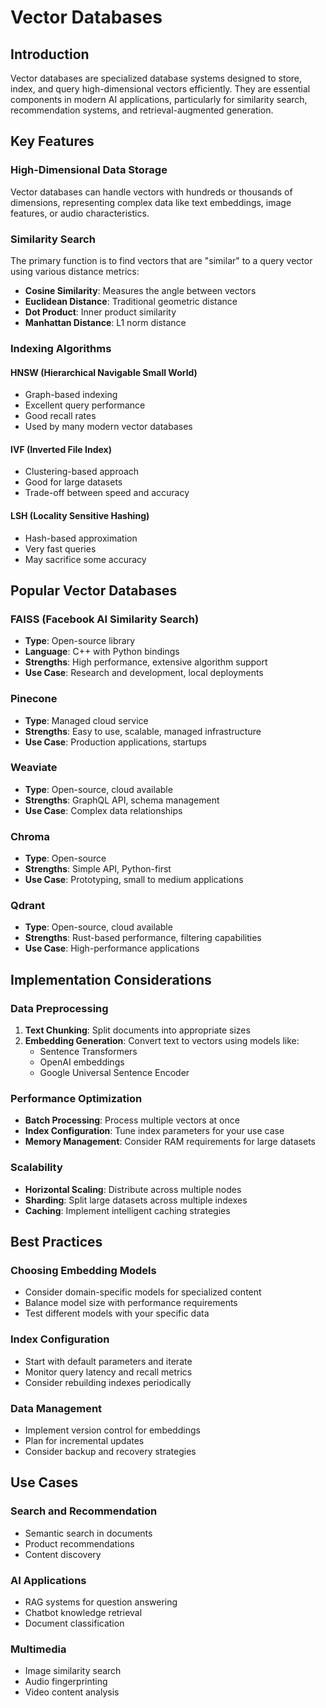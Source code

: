 # Vector Databases

## Introduction

Vector databases are specialized database systems designed to store, index, and query high-dimensional vectors efficiently. They are essential components in modern AI applications, particularly for similarity search, recommendation systems, and retrieval-augmented generation.

## Key Features

### High-Dimensional Data Storage
Vector databases can handle vectors with hundreds or thousands of dimensions, representing complex data like text embeddings, image features, or audio characteristics.

### Similarity Search
The primary function is to find vectors that are "similar" to a query vector using various distance metrics:
- **Cosine Similarity**: Measures the angle between vectors
- **Euclidean Distance**: Traditional geometric distance
- **Dot Product**: Inner product similarity
- **Manhattan Distance**: L1 norm distance

### Indexing Algorithms

#### HNSW (Hierarchical Navigable Small World)
- Graph-based indexing
- Excellent query performance
- Good recall rates
- Used by many modern vector databases

#### IVF (Inverted File Index)
- Clustering-based approach
- Good for large datasets
- Trade-off between speed and accuracy

#### LSH (Locality Sensitive Hashing)
- Hash-based approximation
- Very fast queries
- May sacrifice some accuracy

## Popular Vector Databases

### FAISS (Facebook AI Similarity Search)
- **Type**: Open-source library
- **Language**: C++ with Python bindings
- **Strengths**: High performance, extensive algorithm support
- **Use Case**: Research and development, local deployments

### Pinecone
- **Type**: Managed cloud service
- **Strengths**: Easy to use, scalable, managed infrastructure
- **Use Case**: Production applications, startups

### Weaviate
- **Type**: Open-source, cloud available
- **Strengths**: GraphQL API, schema management
- **Use Case**: Complex data relationships

### Chroma
- **Type**: Open-source
- **Strengths**: Simple API, Python-first
- **Use Case**: Prototyping, small to medium applications

### Qdrant
- **Type**: Open-source, cloud available
- **Strengths**: Rust-based performance, filtering capabilities
- **Use Case**: High-performance applications

## Implementation Considerations

### Data Preprocessing
1. **Text Chunking**: Split documents into appropriate sizes
2. **Embedding Generation**: Convert text to vectors using models like:
   - Sentence Transformers
   - OpenAI embeddings
   - Google Universal Sentence Encoder

### Performance Optimization
- **Batch Processing**: Process multiple vectors at once
- **Index Configuration**: Tune index parameters for your use case
- **Memory Management**: Consider RAM requirements for large datasets

### Scalability
- **Horizontal Scaling**: Distribute across multiple nodes
- **Sharding**: Split large datasets across multiple indexes
- **Caching**: Implement intelligent caching strategies

## Best Practices

### Choosing Embedding Models
- Consider domain-specific models for specialized content
- Balance model size with performance requirements
- Test different models with your specific data

### Index Configuration
- Start with default parameters and iterate
- Monitor query latency and recall metrics
- Consider rebuilding indexes periodically

### Data Management
- Implement version control for embeddings
- Plan for incremental updates
- Consider backup and recovery strategies

## Use Cases

### Search and Recommendation
- Semantic search in documents
- Product recommendations
- Content discovery

### AI Applications
- RAG systems for question answering
- Chatbot knowledge retrieval
- Document classification

### Multimedia
- Image similarity search
- Audio fingerprinting
- Video content analysis 